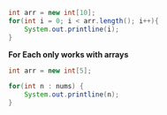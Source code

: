 ```java
int arr = new int[10];
for(int i = 0; i < arr.length(); i++){
	System.out.printline(i);
}
```

<b> For Each only works with arrays </b>
```java
int arr = new int[5];

for(int n : nums) {
	System.out.printline(n);
}
```

